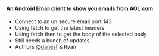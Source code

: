 #### An Android Email client to show you emails from AOL.com

* Connect to an un secure email port 143
* Using fetch to get the latest headers
* Using fetch then to get the body of the selected body
* Still needs a bunch of updates
* Authors [@danest](http://twitter.com/danest/) & Ryan